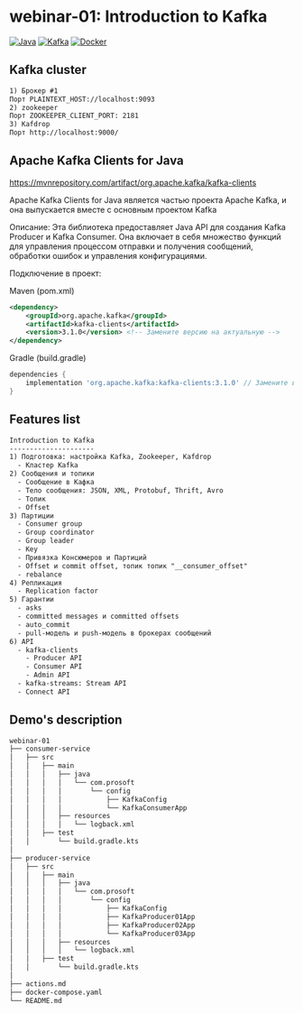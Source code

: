 # webinar-01: Introduction to Kafka
[![Java](https://img.shields.io/badge/Java-E43222??style=for-the-badge&logo=openjdk&logoColor=FFFFFF)](https://www.java.com/)
[![Kafka](https://img.shields.io/badge/Kafka-000000??style=for-the-badge&logo=apachekafka)](https://kafka.apache.org/)
[![Docker](https://img.shields.io/badge/Docker-0E2B62??style=for-the-badge&logo=Docker&logoColor=FFFFFF)](https://www.docker.com/)

## Kafka cluster
```txt
1) Брокер #1 
Порт PLAINTEXT_HOST://localhost:9093
2) zookeeper
Порт ZOOKEEPER_CLIENT_PORT: 2181
3) Kafdrop
Порт http://localhost:9000/ 
```

## Apache Kafka Clients for Java
https://mvnrepository.com/artifact/org.apache.kafka/kafka-clients

Apache Kafka Clients for Java является частью проекта Apache Kafka, и она выпускается вместе с основным проектом Kafka

Описание: Эта библиотека предоставляет Java API для создания Kafka Producer и Kafka Consumer. Она включает в себя множество функций для управления процессом отправки и получения сообщений, обработки ошибок и управления конфигурациями.  

Подключение в проект:  

Maven (pom.xml) 
```xml
<dependency>
    <groupId>org.apache.kafka</groupId>
    <artifactId>kafka-clients</artifactId>
    <version>3.1.0</version> <!-- Замените версию на актуальную -->
</dependency>
```

Gradle (build.gradle)  
```groovy
dependencies {
    implementation 'org.apache.kafka:kafka-clients:3.1.0' // Замените версию на актуальную
}
```

## Features list
```txt
Introduction to Kafka
---------------------
1) Подготовка: настройка Kafka, Zookeeper, Kafdrop  
  - Кластер Kafka
2) Сообщения и топики
  - Сообщение в Kафка
  - Тело сообщения: JSON, XML, Protobuf, Thrift, Avro
  - Топик  
  - Offset 
3) Партиции
  - Consumer group
  - Group coordinator
  - Group leader
  - Key
  - Привязка Консюмеров и Партиций
  - Offset и commit offset, топик топик "__consumer_offset"
  - rebalance
4) Репликация
  - Replication factor
5) Гарантии 
  - asks
  - committed messages и committed offsets
  - auto_commit
  - pull-модель и push-модель в брокерах сообщений
6) API
  - kafka-clients
    - Producer API
    - Consumer API
    - Admin API
  - kafka-streams: Stream API
  - Connect API   
```

## Demo's description
```txt
webinar-01
├── consumer-service
│   ├── src
│   │   ├── main
│   │   │   ├── java
│   │   │   │   └── com.prosoft
│   │   │   │       └── config
│   │   │   │           ├── KafkaConfig
│   │   │   │           └── KafkaConsumerApp
│   │   │   ├── resources
│   │   │   │   └── logback.xml
│   │   ├── test
│   │       └── build.gradle.kts
│
├── producer-service
│   ├── src
│   │   ├── main
│   │   │   ├── java
│   │   │   │   └── com.prosoft
│   │   │   │       └── config
│   │   │   │           ├── KafkaConfig
│   │   │   │           ├── KafkaProducer01App
│   │   │   │           ├── KafkaProducer02App
│   │   │   │           └── KafkaProducer03App
│   │   │   ├── resources
│   │   │   │   └── logback.xml
│   │   ├── test
│   │       └── build.gradle.kts
│
├── actions.md
├── docker-compose.yaml
└── README.md
```